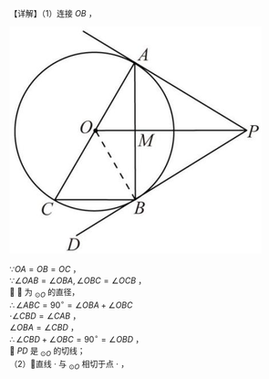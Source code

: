 【详解】（1）连接 $O B$ ，

![](<../../qs_image_DB/专题3-6__圆的综合（27类题型）（解析版）/c9fa70263cfd047149d11a5a6746833770df8982f5e381c3cb498e31d9ea007c.jpg>)

$\because O A = O B = O C$ ，  
$\because \angle O A B = \angle O B A , \angle O B C = \angle O C B$ ，  
 $\cdot$ 为 $_ { \odot O }$ 的直径，  
$\therefore \angle A B C = 9 0 ^ { \circ } = \angle O B A + \angle O B C$   
$\cdot \angle C B D = \angle C A B$ ，  
$\angle O B A = \angle C B D$ ，  
$\therefore \angle C B D + \angle O B C = 9 0 ^ { \circ } = \angle O B D$ ，  
 $P D$ 是 $_ { \odot O }$ 的切线；  
（2）直线 $\cdot$ 与 $_ { \odot O }$ 相切于点 $\cdot$ ，  
